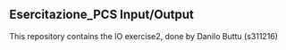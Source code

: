 ## Esercitazione_PCS  Input/Output 

This repository contains the IO exercise2, done by Danilo Buttu (s311216)